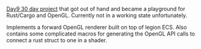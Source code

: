[Day9 30 day project](https://day9.tv/dk30/project/5e87b0161302fd5761e078ca) that got out of hand and became a playground for Rust/Cargo and OpenGL. Currently not in a working state unfortunately. 

Implements a forward OpenGL renderer built on top of legion ECS. Also contains some complicated macros for generating the OpenGL API calls to connect a rust struct to one in a shader.
